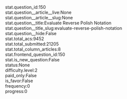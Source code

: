 stat.question_id:150  
stat.question__article__live:None  
stat.question__article__slug:None  
stat.question__title:Evaluate Reverse Polish Notation  
stat.question__title_slug:evaluate-reverse-polish-notation  
stat.question__hide:False  
stat.total_acs:9452  
stat.total_submitted:21205  
stat.total_column_articles:8  
stat.frontend_question_id:150  
stat.is_new_question:False  
status:None  
difficulty.level:2  
paid_only:False  
is_favor:False  
frequency:0  
progress:0  
